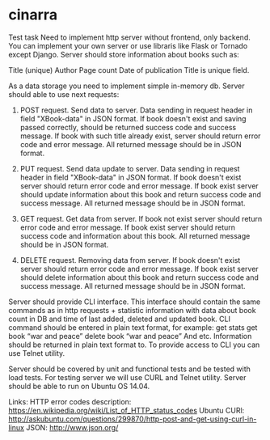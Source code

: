 # cinarra
Test task
Need to implement http server without frontend, only backend. You can implement your own server or use libraris like Flask or Tornado except Django. Server should store information about books such as:

Title (unique)
Author
Page count
Date of publication
Title is unique field.

As a data storage you need to implement simple in-memory db.
Server should able to use next requests:

1. POST request. Send data to server. Data sending in request header in field "XBook-data" in JSON format. If book doesn't exist and saving passed correctly, should be returned success code and success message. If book with such title already exist, server should return error code and error message. All returned message should be in JSON format.

2. PUT request. Send data update to server. Data sending in request header in field "XBook-data" in JSON format. If book doesn't exist server should return error code and error message. If book exist server should update information about this book and return success code and success message. All returned message should be in JSON format.

3. GET request. Get data from server. If book not exist server should return error code and error message. If book exist server should return success code and information about this book. All returned message should be in JSON format.

4. DELETE request. Removing data from server. If book doesn't exist server should return error code and error message. If book exist server should delete information about this book and return success code and success message. All returned message should be in JSON format.

Server should provide CLI interface. This interface should contain the same commands as in http requests + statistic information with data about book count in DB and time of last added, deleted and updated book. CLI command should be entered in plain text format, for example:
get stats
get book “war and peace”
delete book “war and peace”
And etc. Information should be returned in plain text format to. To provide access to CLI you can use Telnet utility.

Server should be covered by unit and functional tests and be tested with load tests.
For testing server we will use CURL and Telnet utility. Server should be able to run on Ubuntu OS 14.04.

Links:
HTTP error codes description: https://en.wikipedia.org/wiki/List_of_HTTP_status_codes
Ubuntu CURl: http://askubuntu.com/questions/299870/http-post-and-get-using-curl-in-linux
JSON: http://www.json.org/


